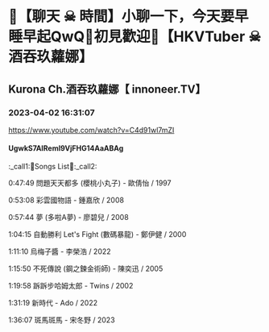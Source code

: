 # 💜【聊天 ☠ 時間】小聊一下，今天要早睡早起QwQ🖤初見歡迎💜【HKVTuber ☠ 酒吞玖蘿娜】

## Kurona Ch.酒吞玖蘿娜【 innoneer.TV】

### 2023-04-02 16:31:07

https://www.youtube.com/watch?v=C4d91wl7mZI

#### UgwkS7AIRemI9VjFHG14AaABAg

:_call1:💜Songs List🖤:_call2:

0:47:49 問題天天都多 (櫻桃小丸子) - 歐倩怡 / 1997

0:53:08 彩雲國物語 - 鍾嘉欣 / 2008

0:57:44 夢 (多啦A夢) - 廖碧兒 / 2008

1:04:15 自動勝利 Let's Fight (數碼暴龍) - 鄭伊健 / 2000

1:11:10 烏梅子醬 - 李榮浩 / 2022

1:15:50 不死傳說 (鋼之鍊金術師) - 陳奕迅 / 2005

1:19:58 跅跅步哈姆太郎 - Twins / 2002

1:31:19 新時代 - Ado / 2022

1:36:07 斑馬斑馬 - 宋冬野 / 2023

